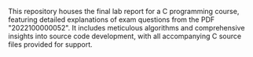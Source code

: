 This repository houses the final lab report for a C programming course, featuring detailed explanations of exam questions from the PDF "2022100000052". It includes meticulous algorithms and comprehensive insights into source code development, with all accompanying C source files provided for support.



